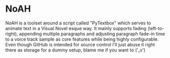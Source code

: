 # NoAH

NoAH is a toolset around a script called "PyTextbox" which serves to animate text in a Visual Novel esque way.
It mainly supports fading (left-to-right), appending multiple paragraphs and adjusting paragraph fade-in time to a voice track sample as core features while being highly configurable. Even though GitHub is intended for source control I'll just abuse it right there as storage for a dummy setup, blame me if you want to ('_v')
